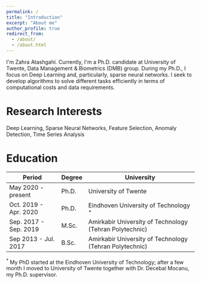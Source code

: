 ```yaml
---
permalink: /
title: "Introduction"
excerpt: "About me"
author_profile: true
redirect_from: 
  - /about/
  - /about.html
---
```


I'm Zahra Atashgahi. Currently, I'm a Ph.D. candidate at University of Twente, Data Management & Biometrics (DMB) group. During my Ph.D., I focus on Deep Learning and, particularly, sparse neural networks. I seek to develop algorithms to solve different tasks efficiently in terms of computational costs and data requirements.


Research Interests
======
Deep Learning, Sparse Neural Networks, Feature Selection, Anomaly Detection, Time Series Analysis

Education
======
| Period | Degree | University|
| ------------ | ------------- | ------------- |
| May 2020 - present | Ph.D. | University of Twente|
| Oct. 2019 - Apr. 2020 | Ph.D. | Eindhoven University of Technology <sup>*</sup> |
| Sep. 2017 - Sep. 2019 | M.Sc. | Amirkabir University of Technology (Tehran Polytechnic) |
| Sep 2013 - Jul. 2017 | B.Sc. | Amirkabir University of Technology (Tehran Polytechnic) |




<sup>*</sup> My PhD started at the Eindhoven University of Technology; after a few month I moved to University of Twente together with Dr. Decebal Mocanu, my Ph.D. supervisor.

